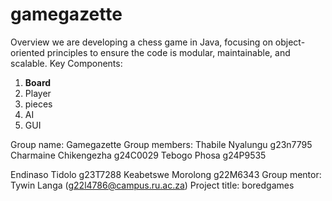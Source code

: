 # gamegazette
 Overview we are developing a chess game in Java, focusing on object-oriented principles to ensure the code is modular, maintainable, and scalable. Key Components: 
1. **Board**
2. Player
3. pieces
4. AI
5. GUI

Group name: 
Gamegazette
Group members: 
Thabile Nyalungu g23n7795
Charmaine Chikengezha g24C0029
Tebogo Phosa g24P9535

Endinaso Tidolo g23T7288
Keabetswe Morolong g22M6343
Group mentor: Tywin Langa (g22l4786@campus.ru.ac.za)
Project title: boredgames


